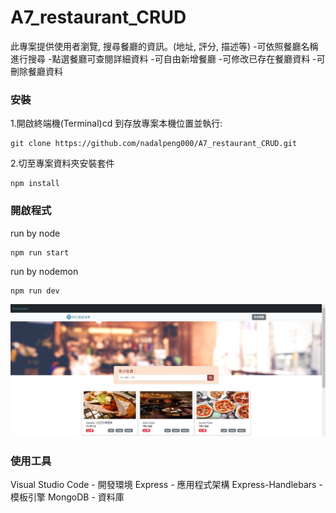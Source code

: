 # A7_restaurant_CRUD

此專案提供使用者瀏覽, 搜尋餐廳的資訊。(地址, 評分, 描述等)
  -可依照餐廳名稱進行搜尋
  -點選餐廳可查閱詳細資料
  -可自由新增餐廳
  -可修改已存在餐廳資料
  -可刪除餐廳資料

### 安裝

1.開啟終端機(Terminal)cd 到存放專案本機位置並執行:
```
git clone https://github.com/nadalpeng000/A7_restaurant_CRUD.git
```

2.切至專案資料夾安裝套件
```
npm install
```

### 開啟程式
run by node
```
npm run start 
```
run by nodemon
```
npm run dev 
```
![image](https://github.com/nadalpeng000/A7_restaurant_CRUD/blob/main/%E6%93%B7%E5%8F%96.PNG)

### 使用工具
Visual Studio Code - 開發環境
Express - 應用程式架構
Express-Handlebars - 模板引擎
MongoDB - 資料庫
